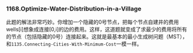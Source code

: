 ### 1168.Optimize-Water-Distribution-in-a-Village

此题的解法非常巧妙。你增加一个隐藏的0号节点，把每个节点自建井的费用wells[i]想象成连接[0,i]的边的费用。这样，这道题就变成了求最少的费用将所有的节点（包括隐藏的0号）连接起来。这就是最基本的最小生成树问题（MST），和```1135.Connecting-Cities-With-Minimum-Cost```一模一样。
